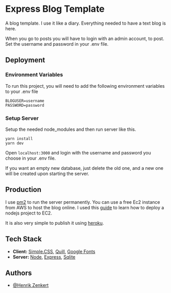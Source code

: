 # Express Blog Template

A blog template. I use it like a diary. Everything needed to have a text blog is here. 

When you go to posts you will have to login with an admin account, to post. Set the username and password in your .env file. 

## Deployment
### Environment Variables

To run this project, you will need to add the following environment variables to your .env file

```
BLOGUSER=username
PASSWORD=password
```

### Setup Server
Setup the needed node_modules and then run server like this.
```
yarn install 
yarn dev
```
Open `localhost:3000` and login with the username and password you choose in your .env file.

If you want an empty new database, just delete the old one, and a new one will be created upon starting the server.

## Production
I use [pm2](https://pm2.keymetrics.io/) to run the server permanently. You can use a free Ec2 instance from AWS to host the blog online. I used this [guide](https://ourcodeworld.com/articles/read/977/how-to-deploy-a-node-js-application-on-aws-ec2-server) to learn how to deploy a nodejs project to EC2. 

It is also very simple to publish it using [heroku](https://devcenter.heroku.com/articles/getting-started-with-nodejs#set-up).
## Tech Stack

- **Client:** [Simple.CSS](https://simplecss.org/), [Quill](https://simplecss.org/), [Google Fonts](https://fonts.google.com/)
- **Server:** [Node](https://nodejs.org/en/), [Express](https://expressjs.com/), [Sqlite](https://www.sqlite.org/index.html)

## Authors

- [@Henrik Zenkert](https://www.github.com/YesSeri)

